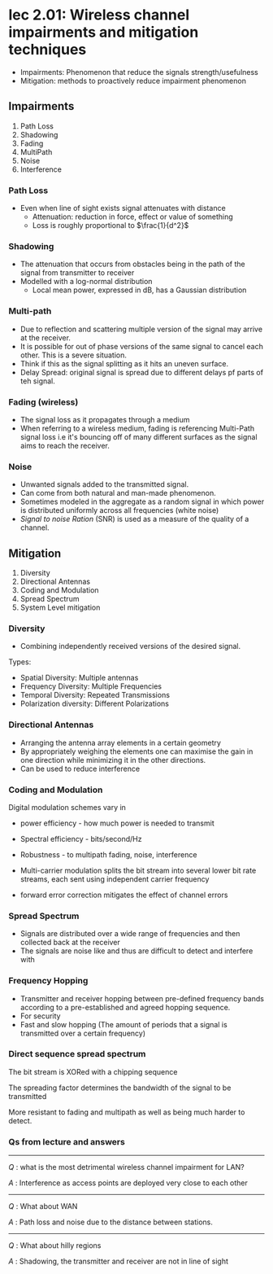 # lec 2.01: Wireless channel impairments and mitigation techniques

- Impairments: Phenomenon that reduce the signals strength/usefulness
- Mitigation: methods to proactively reduce impairment phenomenon

## Impairments

1. Path Loss
2. Shadowing
3. Fading
4. MultiPath
5. Noise
6. Interference

### Path Loss

- Even when line of sight exists signal attenuates with distance
  - Attenuation: reduction in force, effect or value of something
  - Loss is roughly proportional to $\frac{1}{d^2}$

### Shadowing

- The attenuation that occurs from obstacles being in the path of the signal from transmitter to receiver
- Modelled with a log-normal distribution
  - Local mean power, expressed in dB, has a Gaussian distribution

### Multi-path

- Due to reflection and scattering multiple version of the signal may arrive at the receiver.
- It is possible for out of phase versions of the same signal to cancel each other. This is a severe situation.
- Think if this as the signal splitting as it hits an uneven surface.
- Delay Spread: original signal is spread due to different delays pf parts of teh signal.

### Fading (wireless)

- The signal loss as it propagates through a medium
- When referring to a wireless medium, fading is referencing Multi-Path signal loss i.e it's bouncing off of many different surfaces as the signal aims to reach the receiver.

### Noise

- Unwanted signals added to the transmitted signal.
- Can come from both natural and man-made phenomenon.
- Sometimes modeled in the aggregate as a random signal in which power is distributed uniformly across all frequencies (white noise)
- _Signal to noise Ration_ (SNR) is used as a measure of the quality of a channel.

## Mitigation

1. Diversity
2. Directional Antennas
3. Coding and Modulation
4. Spread Spectrum
5. System Level mitigation

### Diversity

- Combining independently received versions of the desired signal.

Types:

- Spatial Diversity: Multiple antennas
- Frequency Diversity: Multiple Frequencies
- Temporal Diversity: Repeated Transmissions
- Polarization diversity: Different Polarizations

### Directional Antennas

- Arranging the antenna array elements in a certain geometry
- By appropriately weighing the elements one can maximise the gain in one direction while minimizing it in the other directions.
- Can be used to reduce interference

### Coding and Modulation

Digital modulation schemes vary in

- power efficiency - how much power is needed to transmit
- Spectral efficiency - bits/second/Hz
- Robustness - to multipath fading, noise, interference

- Multi-carrier modulation splits the bit stream into several lower bit rate streams, each sent using independent carrier frequency

- forward error correction mitigates the effect of channel errors

### Spread Spectrum

- Signals are distributed over a wide range of frequencies and then collected back at the receiver
- The signals are noise like and thus are difficult to detect and interfere with

### Frequency Hopping

- Transmitter and receiver hopping between pre-defined frequency bands according to a pre-established and agreed hopping sequence.
- For security
- Fast and slow hopping (The amount of periods that a signal is transmitted over a certain frequency)

### Direct sequence spread spectrum

The bit stream is XORed with a chipping sequence

The spreading factor determines the bandwidth of the signal to be transmitted

More resistant to fading and multipath as well as being much harder to detect.

### Qs from lecture and answers

---

*Q* : what is the most detrimental wireless channel impairment for LAN?

*A* : Interference as access points are deployed very close to each other

---

*Q* : What about WAN

*A* : Path loss and noise due to the distance between stations.

---

*Q* : What about hilly regions

*A* : Shadowing, the transmitter and receiver are not in line of sight
